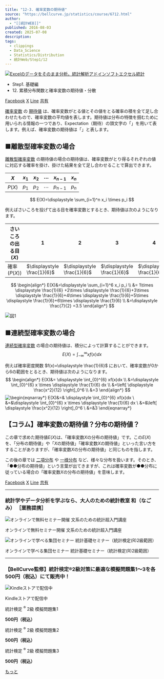 ```yaml
---
title: "12-3. 確率変数の期待値"
source: "https://bellcurve.jp/statistics/course/6712.html"
author:
  - "[[統計WEB]]"
published: 2016-08-03
created: 2025-07-08
description: 
tags:
  - clippings
  - Data_Science
  - Statistics/Distribution
  - 統計Web/Step1/12
---
```

[![Excelのデータをそのまま分析。統計解析アドインソフトエクセル統計](https://bellcurve.jp/statistics/wp-content/uploads/2024/09/statistics03-b_ver3.png "Excelのデータをそのまま分析。統計解析アドインソフトエクセル統計")](https://bellcurve.jp/ex/)

- Step1. 基礎編
- 12\. 累積分布関数と確率変数の期待値・分散

[Facebook](https://bellcurve.jp/#facebook "Facebook") [X](https://bellcurve.jp/#x "X") [Line](https://bellcurve.jp/#line "Line") [共有](https://www.addtoany.com/share#url=https%3A%2F%2Fbellcurve.jp%2Fstatistics%2Fcourse%2F6712.html&title=12-3.%20%E7%A2%BA%E7%8E%87%E5%A4%89%E6%95%B0%E3%81%AE%E6%9C%9F%E5%BE%85%E5%80%A4)

[確率変数](https://bellcurve.jp/statistics/glossary/807.html) の [期待値](https://bellcurve.jp/statistics/glossary/891.html) は、確率変数がとる値とその値をとる確率の積を全て足し合わせたもので、確率変数の平均値を表します。期待値は分布の特徴を掴むために用いられる情報の一つであり、Expectation（期待）の頭文字の「」を用いて表します。例えば、確率変数の期待値は「」と表します。

## ■離散型確率変数の場合

[離散型確率変数](https://bellcurve.jp/statistics/course/6598.html) の期待値の場合の期待値は、確率変数がとり得るそれぞれの値に対応する確率を掛け、掛けた結果を全て足し合わせることで算出できます。

| $X$ | $x_1$ | $x_2$ | $\cdots$ | $x_{n-1}$ | $x_n$ |
| --- | --- | --- | --- | --- | --- |
| $P(X)$ | $p_1$ |$p_2$  | $\cdots$ | $p_{n-1}$ | $p_n$ |
$$
E(X)=\displaystyle \sum_{i=1}^n x_i \times p_i
$$
<!-- ![ E(X)=\displaystyle \sum_{i=1}^n x_i \times p_i ](https://bellcurve.jp/statistics/wp-content/ql-cache/quicklatex.com-03fcbe3e6d9a46b3cdfbe37d0c7f2abe_l3.svg "Rendered by QuickLaTeX.com") -->

例えばさいころを投げて出る目を確率変数とするとき、期待値は次のようになります。

| さいころの出る目 ($X$) | 1 | 2 | 3 | 4 | 5 | 6 |
| --- | --- | --- | --- | --- | --- | --- |
| 確率 ($P(X)$) | $\displaystyle \frac{1}{6}$ | $\displaystyle \frac{1}{6}$ | $\displaystyle \frac{1}{6}$ | $\displaystyle \frac{1}{6}$ | $\displaystyle \frac{1}{6}$ | $\displaystyle \frac{1}{6}$ |
$$
\begin{align*} 
E(X)&=\displaystyle \sum_{i=1}^6 x_i p_i \\ 
&= 1\times \displaystyle \frac{1}{6} +2\times \displaystyle \frac{1}{6}+3\times \displaystyle \frac{1}{6}+4\times \displaystyle \frac{1}{6}+5\times \displaystyle \frac{1}{6}+6\times \displaystyle \frac{1}{6} \\ 
&=\displaystyle \frac{7}{2} =3.5 
\end{align*}
$$
<!-- ![ \begin{eqnarray*} E(X)&=&\displaystyle \sum_{i=1}^6 x_i p_i \\ &=& 1\times \displaystyle \frac{1}{6} +2\times \displaystyle \frac{1}{6}+3\times \displaystyle \frac{1}{6}+4\times \displaystyle \frac{1}{6}+5\times \displaystyle \frac{1}{6}+6\times \displaystyle \frac{1}{6} \\ &=&\displaystyle \frac{7}{2} =3.5  \end{eqnarray*} ](https://bellcurve.jp/statistics/wp-content/ql-cache/quicklatex.com-a706becf51df80edb814c5c13cd79c94_l3.svg "Rendered by QuickLaTeX.com") -->

![図1](https://bellcurve.jp/statistics/wp-content/uploads/2016/08/795316b92fc766b0181f6fef074f03fa-2.png)

## ■連続型確率変数の場合

[連続型確率変数](https://bellcurve.jp/statistics/course/6600.html) の場合の期待値は、積分によって計算することができます。
$$
E(X)= \displaystyle \int_{-\infty}^{\infty} xf(x)dx
$$
<!-- ![ E(X)= \displaystyle \int_{-\infty}^{\infty} xf(x)dx ](https://bellcurve.jp/statistics/wp-content/ql-cache/quicklatex.com-e3c72e98b27c92c3bf0bd43a33ca6049_l3.svg "Rendered by QuickLaTeX.com") -->

例えば確率密度関数 $f(x)=\displaystyle \frac{1}{6}$<!-- ![f(x)=\displaystyle \frac{1}{6}](https://bellcurve.jp/statistics/wp-content/ql-cache/quicklatex.com-dfadc963f239fde367a77290c35cbbde_l3.svg "Rendered by QuickLaTeX.com")  -->
において、確率変数が0から6の範囲をとるとき、期待値は次のようになります。
$$
\begin{align*} 
E(X)&= \displaystyle \int_{0}^{6} xf(x)dx \\ 
&=\displaystyle \int_{0}^{6} x \times \displaystyle \frac{1}{6} dx \\ 
&=\left[ \displaystyle \frac{x^2}{12} \right]_0^6 \\ 
&=3
\end{align*}
$$
![ \begin{eqnarray*} E(X)&=& \displaystyle \int_{0}^{6} xf(x)dx \\ &=&\displaystyle \int_{0}^{6} x \times \displaystyle \frac{1}{6} dx \\ &=&\left[ \displaystyle \frac{x^2}{12} \right]_0^6 \\ &=&3 \end{eqnarray*} ](https://bellcurve.jp/statistics/wp-content/ql-cache/quicklatex.com-1240f0084dc60d178455634b80d91584_l3.svg "Rendered by QuickLaTeX.com")

## 【コラム】確率変数の期待値？分布の期待値？

この章で求めた期待値$E(X)$は、「確率変数$X$の分布の期待値」です。この$E(X)$を、「分布の期待値」や「$X$の期待値」「確率変数$X$の期待値」といった言い方をすることがありますが、「確率変数$X$の分布の期待値」と同じものを指します。

この後の章では [二項分布](https://bellcurve.jp/statistics/course/6982.html) や [一様分布](https://bellcurve.jp/statistics/course/8011.html) など、様々な分布を扱います。そのとき、「●●分布の期待値」という言葉が出てきますが、これは確率変数が●●分布に従っている場合の「確率変数$X$の分布の期待値」を意味します。

[Facebook](https://bellcurve.jp/#facebook "Facebook") [X](https://bellcurve.jp/#x "X") [Line](https://bellcurve.jp/#line "Line") [共有](https://www.addtoany.com/share#url=https%3A%2F%2Fbellcurve.jp%2Fstatistics%2Fcourse%2F6712.html&title=12-3.%20%E7%A2%BA%E7%8E%87%E5%A4%89%E6%95%B0%E3%81%AE%E6%9C%9F%E5%BE%85%E5%80%A4)

---

### 統計学やデータ分析を学ぶなら、大人のための統計教室 和（なごみ） ［業務提携］

![オンラインで無料セミナー開催 文系のための統計超入門講座](https://bellcurve.jp/statistics/wp-content/uploads/2025/05/toukeicyounyumon.png)

オンラインで無料セミナー開催 文系のための統計超入門講座

![オンラインで学べる集団セミナー 統計基礎セミナー（統計検定(R)2級範囲）](https://bellcurve.jp/statistics/wp-content/uploads/2025/05/toukeikiso.png)

オンラインで学べる集団セミナー 統計基礎セミナー（統計検定(R)2級範囲）

---

### 【BellCurve監修】統計検定®2級対策に最適な模擬問題集1～3を各500円（税込）にて販売中！

![Kindleストアで配信中](https://bellcurve.jp/statistics/wp-content/uploads/2018/07/bnr_kindle.png)

Kindleストアで配信中

統計検定 <sup>®</sup> 2級 模擬問題集1

**500円（税込）**  

統計検定 <sup>®</sup> 2級 模擬問題集2

**500円（税込）**  

統計検定 <sup>®</sup> 2級 模擬問題集3

**500円（税込）**  

[もっと](https://bellcurve.jp/statistics/course/#addtoany "すべてを表示")